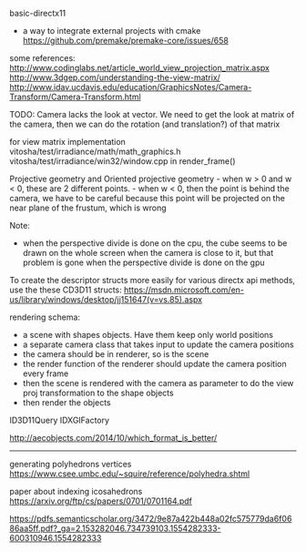 basic-directx11

- a way to integrate external projects with cmake
https://github.com/premake/premake-core/issues/658

some references:
http://www.codinglabs.net/article_world_view_projection_matrix.aspx
http://www.3dgep.com/understanding-the-view-matrix/
http://www.idav.ucdavis.edu/education/GraphicsNotes/Camera-Transform/Camera-Transform.html

TODO:
Camera lacks the look at vector. We need to get the look at matrix of the camera, then we can do the rotation (and translation?) of that matrix

for view matrix implementation
vitosha/test/irradiance/math/math_graphics.h
vitosha/test/irradiance/win32/window.cpp in render_frame()

Projective geometry and Oriented projective geometry
    - when w > 0 and w < 0, these are 2 different points.
    - when w < 0, then the point is behind the camera, we have to be careful because this point will be projected on the near plane of the frustum, which is wrong

Note:
- when the perspective divide is done on the cpu, the cube seems to be drawn on the whole screen when the camera is close to it, but that problem is gone when the perspective divide is done on the gpu

To create the descriptor structs more easily for various directx api methods, use the these CD3D11 structs:
https://msdn.microsoft.com/en-us/library/windows/desktop/jj151647(v=vs.85).aspx

rendering schema:
- a scene with shapes objects. Have them keep only world positions
- a separate camera class that takes input to update the camera positions
- the camera should be in renderer, so is the scene
- the render function of the renderer should update the camera position every frame
- then the scene is rendered with the camera as parameter to do the view proj transformation to the shape objects
- then render the objects

ID3D11Query
IDXGIFactory

http://aecobjects.com/2014/10/which_format_is_better/

*****************************
generating polyhedrons vertices
https://www.csee.umbc.edu/~squire/reference/polyhedra.shtml

paper about indexing icosahedrons
https://arxiv.org/ftp/cs/papers/0701/0701164.pdf

https://pdfs.semanticscholar.org/3472/9e87a422b448a02fc575779da6f0686aa5ff.pdf?_ga=2.153282046.734739103.1554282333-600310946.1554282333
